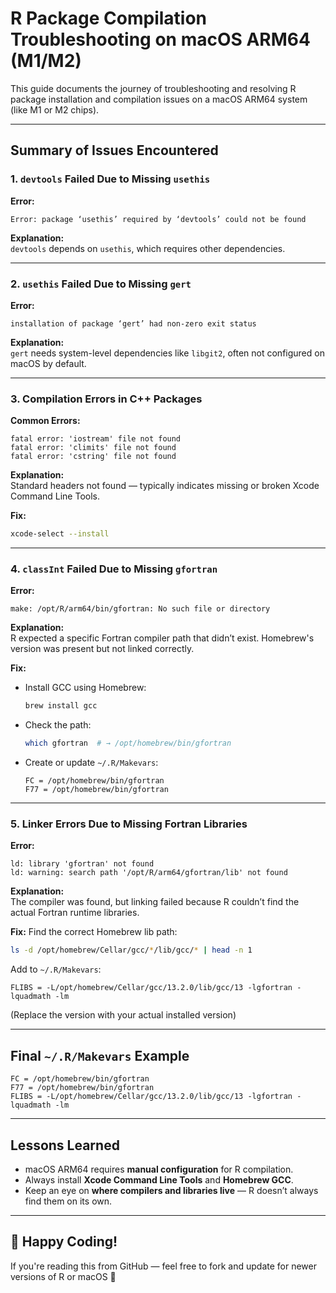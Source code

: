 
#  R Package Compilation Troubleshooting on macOS ARM64 (M1/M2)

This guide documents the journey of troubleshooting and resolving R package installation and compilation issues on a macOS ARM64 system (like M1 or M2 chips).

---

##  Summary of Issues Encountered

### 1. `devtools` Failed Due to Missing `usethis`

**Error:**
```
Error: package ‘usethis’ required by ‘devtools’ could not be found
```

**Explanation:**  
`devtools` depends on `usethis`, which requires other dependencies.

---

### 2. `usethis` Failed Due to Missing `gert`

**Error:**
```
installation of package ‘gert’ had non-zero exit status
```

**Explanation:**  
`gert` needs system-level dependencies like `libgit2`, often not configured on macOS by default.

---

### 3. Compilation Errors in C++ Packages

**Common Errors:**
```
fatal error: 'iostream' file not found
fatal error: 'climits' file not found
fatal error: 'cstring' file not found
```

**Explanation:**  
Standard headers not found — typically indicates missing or broken Xcode Command Line Tools.

**Fix:**
```bash
xcode-select --install
```

---

### 4. `classInt` Failed Due to Missing `gfortran`

**Error:**
```
make: /opt/R/arm64/bin/gfortran: No such file or directory
```

**Explanation:**  
R expected a specific Fortran compiler path that didn’t exist. Homebrew's version was present but not linked correctly.

**Fix:**
- Install GCC using Homebrew:
  ```bash
  brew install gcc
  ```
- Check the path:
  ```bash
  which gfortran  # → /opt/homebrew/bin/gfortran
  ```
- Create or update `~/.R/Makevars`:
  ```make
  FC = /opt/homebrew/bin/gfortran
  F77 = /opt/homebrew/bin/gfortran
  ```

---

### 5. Linker Errors Due to Missing Fortran Libraries

**Error:**
```
ld: library 'gfortran' not found
ld: warning: search path '/opt/R/arm64/gfortran/lib' not found
```

**Explanation:**  
The compiler was found, but linking failed because R couldn’t find the actual Fortran runtime libraries.

**Fix:**
Find the correct Homebrew lib path:
```bash
ls -d /opt/homebrew/Cellar/gcc/*/lib/gcc/* | head -n 1
```

Add to `~/.R/Makevars`:
```make
FLIBS = -L/opt/homebrew/Cellar/gcc/13.2.0/lib/gcc/13 -lgfortran -lquadmath -lm
```

(Replace the version with your actual installed version)

---

##  Final `~/.R/Makevars` Example

```make
FC = /opt/homebrew/bin/gfortran
F77 = /opt/homebrew/bin/gfortran
FLIBS = -L/opt/homebrew/Cellar/gcc/13.2.0/lib/gcc/13 -lgfortran -lquadmath -lm
```

---

##  Lessons Learned

- macOS ARM64 requires **manual configuration** for R compilation.
- Always install **Xcode Command Line Tools** and **Homebrew GCC**.
- Keep an eye on **where compilers and libraries live** — R doesn’t always find them on its own.

---

## 🙌 Happy Coding!

If you're reading this from GitHub — feel free to fork and update for newer versions of R or macOS 🎉
